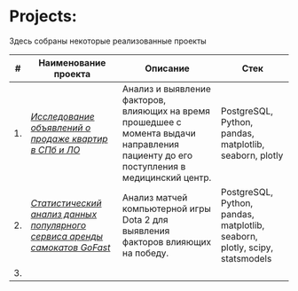 # Projects:

Здесь собраны некоторые реализованные проекты

| #    | Наименование проекта                | Описание                                                     | Стек                                                         |
| ---- | ------------------------------------------------------------ | ------------------------------------------------------------ | ------------------------------------------------------------ |
| 1.   | [*Исследование объявлений о продаже квартир в СПб и ЛО*](https://github.com/Maksim180382/Portfolio/tree/main/Исследовательский%20анализ%20объявлений%20о%20продаже%20квартир) | Анализ и выявление факторов, влияющих на время прошедшее с момента выдачи направления пациенту до его поступления в медицинский центр.      |  PostgreSQL, Python, pandas, matplotlib, seaborn, plotly|
| 2.   | [*Статистический анализ данных популярного сервиса аренды самокатов GoFast*](https://github.com/Maksim180382/Portfolio/tree/main/Статистический%20анализ%20сервиса%20аренды%20самокатов) |  Анализ матчей компьютерной игры Dota 2 для выявления факторов влияющих на победу.    | PostgreSQL, Python, pandas, matplotlib, seaborn, plotly, scipy, statsmodels |
| 3.   |     |        |  |

